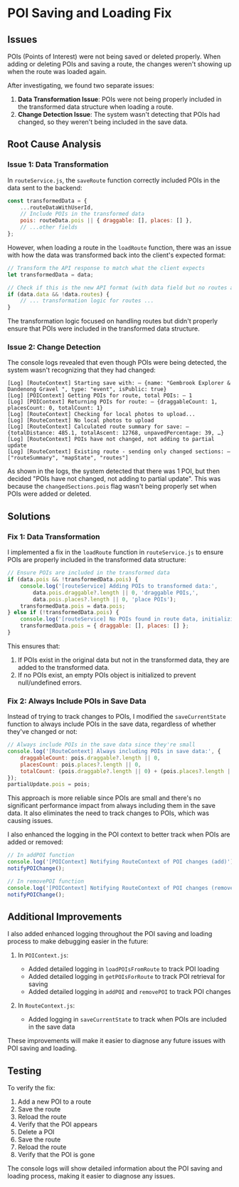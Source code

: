 # POI Saving and Loading Fix

## Issues
POIs (Points of Interest) were not being saved or deleted properly. When adding or deleting POIs and saving a route, the changes weren't showing up when the route was loaded again.

After investigating, we found two separate issues:

1. **Data Transformation Issue**: POIs were not being properly included in the transformed data structure when loading a route.
2. **Change Detection Issue**: The system wasn't detecting that POIs had changed, so they weren't being included in the save data.

## Root Cause Analysis

### Issue 1: Data Transformation
In `routeService.js`, the `saveRoute` function correctly included POIs in the data sent to the backend:
```javascript
const transformedData = {
    ...routeDataWithUserId,
    // Include POIs in the transformed data
    pois: routeData.pois || { draggable: [], places: [] },
    // ...other fields
};
```

However, when loading a route in the `loadRoute` function, there was an issue with how the data was transformed back into the client's expected format:
```javascript
// Transform the API response to match what the client expects
let transformedData = data;

// Check if this is the new API format (with data field but no routes array)
if (data.data && !data.routes) {
    // ... transformation logic for routes ...
}
```

The transformation logic focused on handling routes but didn't properly ensure that POIs were included in the transformed data structure.

### Issue 2: Change Detection
The console logs revealed that even though POIs were being detected, the system wasn't recognizing that they had changed:

```
[Log] [RouteContext] Starting save with: – {name: "Gembrook Explorer & Dandenong Gravel ", type: "event", isPublic: true}
[Log] [POIContext] Getting POIs for route, total POIs: – 1
[Log] [POIContext] Returning POIs for route: – {draggableCount: 1, placesCount: 0, totalCount: 1}
[Log] [RouteContext] Checking for local photos to upload...
[Log] [RouteContext] No local photos to upload
[Log] [RouteContext] Calculated route summary for save: – {totalDistance: 485.1, totalAscent: 12768, unpavedPercentage: 39, …}
[Log] [RouteContext] POIs have not changed, not adding to partial update
[Log] [RouteContext] Existing route - sending only changed sections: – ["routeSummary", "mapState", "routes"]
```

As shown in the logs, the system detected that there was 1 POI, but then decided "POIs have not changed, not adding to partial update". This was because the `changedSections.pois` flag wasn't being properly set when POIs were added or deleted.

## Solutions

### Fix 1: Data Transformation
I implemented a fix in the `loadRoute` function in `routeService.js` to ensure POIs are properly included in the transformed data structure:

```javascript
// Ensure POIs are included in the transformed data
if (data.pois && !transformedData.pois) {
    console.log('[routeService] Adding POIs to transformed data:', 
        data.pois.draggable?.length || 0, 'draggable POIs,', 
        data.pois.places?.length || 0, 'place POIs');
    transformedData.pois = data.pois;
} else if (!transformedData.pois) {
    console.log('[routeService] No POIs found in route data, initializing empty POIs');
    transformedData.pois = { draggable: [], places: [] };
}
```

This ensures that:
1. If POIs exist in the original data but not in the transformed data, they are added to the transformed data.
2. If no POIs exist, an empty POIs object is initialized to prevent null/undefined errors.

### Fix 2: Always Include POIs in Save Data
Instead of trying to track changes to POIs, I modified the `saveCurrentState` function to always include POIs in the save data, regardless of whether they've changed or not:

```javascript
// Always include POIs in the save data since they're small
console.log('[RouteContext] Always including POIs in save data:', {
    draggableCount: pois.draggable?.length || 0,
    placesCount: pois.places?.length || 0,
    totalCount: (pois.draggable?.length || 0) + (pois.places?.length || 0)
});
partialUpdate.pois = pois;
```

This approach is more reliable since POIs are small and there's no significant performance impact from always including them in the save data. It also eliminates the need to track changes to POIs, which was causing issues.

I also enhanced the logging in the POI context to better track when POIs are added or removed:

```javascript
// In addPOI function
console.log('[POIContext] Notifying RouteContext of POI changes (add)');
notifyPOIChange();

// In removePOI function
console.log('[POIContext] Notifying RouteContext of POI changes (remove)');
notifyPOIChange();
```

## Additional Improvements
I also added enhanced logging throughout the POI saving and loading process to make debugging easier in the future:

1. In `POIContext.js`:
   - Added detailed logging in `loadPOIsFromRoute` to track POI loading
   - Added detailed logging in `getPOIsForRoute` to track POI retrieval for saving
   - Added detailed logging in `addPOI` and `removePOI` to track POI changes

2. In `RouteContext.js`:
   - Added logging in `saveCurrentState` to track when POIs are included in the save data

These improvements will make it easier to diagnose any future issues with POI saving and loading.

## Testing
To verify the fix:
1. Add a new POI to a route
2. Save the route
3. Reload the route
4. Verify that the POI appears
5. Delete a POI
6. Save the route
7. Reload the route
8. Verify that the POI is gone

The console logs will show detailed information about the POI saving and loading process, making it easier to diagnose any issues.
